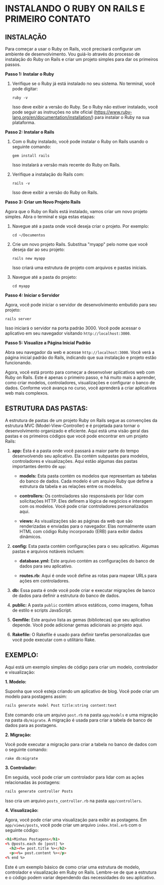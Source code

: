 # INSTALANDO O RUBY ON RAILS E PRIMEIRO CONTATO
## INSTALAÇÃO
Para começar a usar o Ruby on Rails, você precisará configurar um ambiente de desenvolvimento. Vou guiá-lo através do processo de instalação do Ruby on Rails e criar um projeto simples para dar os primeiros passos.

**Passo 1: Instalar o Ruby**

1. Verifique se o Ruby já está instalado no seu sistema. No terminal, você pode digitar:

   ```
   ruby -v
   ```

   Isso deve exibir a versão do Ruby. Se o Ruby não estiver instalado, você pode seguir as instruções no site oficial (https://www.ruby-lang.org/en/documentation/installation/) para instalar o Ruby na sua plataforma.

**Passo 2: Instalar o Rails**

1. Com o Ruby instalado, você pode instalar o Ruby on Rails usando o seguinte comando:

   ```
   gem install rails
   ```

   Isso instalará a versão mais recente do Ruby on Rails.

2. Verifique a instalação do Rails com:

   ```
   rails -v
   ```

   Isso deve exibir a versão do Ruby on Rails.

**Passo 3: Criar um Novo Projeto Rails**

Agora que o Ruby on Rails está instalado, vamos criar um novo projeto simples. Abra o terminal e siga estas etapas:

1. Navegue até a pasta onde você deseja criar o projeto. Por exemplo:

   ```
   cd ~/Documentos
   ```

2. Crie um novo projeto Rails. Substitua "myapp" pelo nome que você deseja dar ao seu projeto:

   ```
   rails new myapp
   ```

   Isso criará uma estrutura de projeto com arquivos e pastas iniciais.

3. Navegue até a pasta do projeto:

   ```
   cd myapp
   ```

**Passo 4: Iniciar o Servidor**

Agora, você pode iniciar o servidor de desenvolvimento embutido para seu projeto:

```
rails server
```

Isso iniciará o servidor na porta padrão 3000. Você pode acessar o aplicativo em seu navegador visitando `http://localhost:3000`.

**Passo 5: Visualize a Página Inicial Padrão**

Abra seu navegador da web e acesse `http://localhost:3000`. Você verá a página inicial padrão do Rails, indicando que sua instalação e projeto estão funcionando.

Agora, você está pronto para começar a desenvolver aplicativos web com Ruby on Rails. Este é apenas o primeiro passo, e há muito mais a aprender, como criar modelos, controladores, visualizações e configurar o banco de dados. Conforme você avança no curso, você aprenderá a criar aplicativos web mais complexos. 

## ESTRUTURA DAS PASTAS:
A estrutura de pastas de um projeto Ruby on Rails segue as convenções da estrutura MVC (Model-View-Controller) e é projetada para tornar o desenvolvimento organizado e eficiente. Aqui está uma visão geral das pastas e os primeiros códigos que você pode encontrar em um projeto Rails:

1. **app:** Esta é a pasta onde você passará a maior parte do tempo desenvolvendo seu aplicativo. Ela contém subpastas para modelos, controladores e visualizações. Aqui estão algumas das pastas importantes dentro de `app`:

   - **models:** Esta pasta contém os modelos que representam as tabelas do banco de dados. Cada modelo é um arquivo Ruby que define a estrutura da tabela e as relações entre os modelos.

   - **controllers:** Os controladores são responsáveis por lidar com solicitações HTTP. Eles definem a lógica de negócios e interagem com os modelos. Você pode criar controladores personalizados aqui.

   - **views:** As visualizações são as páginas da web que são renderizadas e enviadas para o navegador. Elas normalmente usam HTML com código Ruby incorporado (ERB) para exibir dados dinâmicos.

2. **config:** Esta pasta contém configurações para o seu aplicativo. Algumas pastas e arquivos notáveis incluem:

   - **database.yml:** Este arquivo contém as configurações do banco de dados para seu aplicativo.

   - **routes.rb:** Aqui é onde você define as rotas para mapear URLs para ações em controladores.

3. **db:** Essa pasta é onde você pode criar e executar migrações de banco de dados para definir a estrutura do banco de dados.

4. **public:** A pasta `public` contém ativos estáticos, como imagens, folhas de estilo e scripts JavaScript.

5. **Gemfile:** Este arquivo lista as gemas (bibliotecas) que seu aplicativo depende. Você pode adicionar gemas adicionais ao projeto aqui.

6. **Rakefile:** O Rakefile é usado para definir tarefas personalizadas que você pode executar com o utilitário Rake.

## EXEMPLO:
Aqui está um exemplo simples de código para criar um modelo, controlador e visualização:

**1. Modelo:**

Suponha que você esteja criando um aplicativo de blog. Você pode criar um modelo para postagens assim:

```bash
rails generate model Post title:string content:text
```

Este comando cria um arquivo `post.rb` na pasta `app/models` e uma migração na pasta `db/migrate`. A migração é usada para criar a tabela de banco de dados para as postagens.

**2. Migração:**

Você pode executar a migração para criar a tabela no banco de dados com o seguinte comando:

```bash
rake db:migrate
```

**3. Controlador:**

Em seguida, você pode criar um controlador para lidar com as ações relacionadas às postagens:

```bash
rails generate controller Posts
```

Isso cria um arquivo `posts_controller.rb` na pasta `app/controllers`.

**4. Visualização:**

Agora, você pode criar uma visualização para exibir as postagens. Em `app/views/posts`, você pode criar um arquivo `index.html.erb` com o seguinte código:

```html
<h1>Minhas Postagens</h1>
<% @posts.each do |post| %>
  <h2><%= post.title %></h2>
  <p><%= post.content %></p>
<% end %>
```

Este é um exemplo básico de como criar uma estrutura de modelo, controlador e visualização em Ruby on Rails. Lembre-se de que a estrutura e o código podem variar dependendo das necessidades do seu aplicativo.